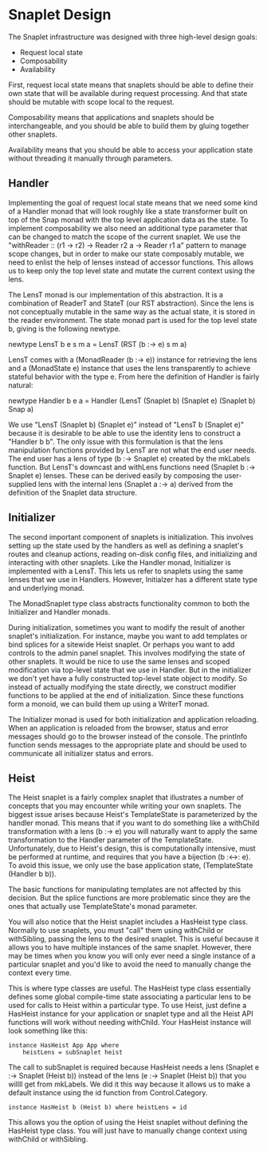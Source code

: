 # Snaplet Design

The Snaplet infrastructure was designed with three high-level design goals:

* Request local state
* Composability
* Availability

First, request local state means that snaplets should be able to define their
own state that will be available during request processing.  And that state
should be mutable with scope local to the request.

Composability means that applications and snaplets should be interchangeable,
and you should be able to build them by gluing together other snaplets.

Availability means that you should be able to access your application state
without threading it manually through parameters.

## Handler

Implementing the goal of request local state means that we need some kind of a
Handler monad that will look roughly like a state transformer built on top of
the Snap monad with the top level application data as the state.  To implement
composability we also need an additional type parameter that can be changed to
match the scope of the current snaplet.  We use the "withReader :: (r1 -> r2)
-> Reader r2 a -> Reader r1 a" pattern to manage scope changes, but in order
to make our state composably mutable, we need to enlist the help of lenses
instead of accessor functions.  This allows us to keep only the top level
state and mutate the current context using the lens.

The LensT monad is our implementation of this abstraction.  It is a
combination of ReaderT and StateT (our RST abstraction).  Since the lens is
not conceptually mutable in the same way as the actual state, it is stored in
the reader environment.  The state monad part is used for the top level state
b, giving is the following newtype.

newtype LensT b e s m a = LensT (RST (b :-> e) s m a)

LensT comes with a (MonadReader (b :-> e)) instance for retrieving the lens
and a (MonadState e) instance that uses the lens transparently to achieve
stateful behavior with the type e.  From here the definition of Handler is
fairly natural:

newtype Handler b e a =
    Handler (LensT (Snaplet b) (Snaplet e) (Snaplet b) Snap a)

We use "LensT (Snaplet b) (Snaplet e)" instead of "LensT b (Snaplet e)"
because it is desirable to be able to use the identity lens to construct a
"Handler b b".  The only issue with this formulation is that the lens
manipulation functions provided by LensT are not what the end user needs.  The
end user has a lens of type (b :-> Snaplet e) created by the mkLabels
function.  But LensT's downcast and withLens functions need (Snaplet b :->
Snaplet e) lenses.  These can be derived easily by composing the user-supplied
lens with the internal lens (Snaplet a :-> a) derived from the definition of
the Snaplet data structure.

## Initializer

The second important component of snaplets is initialization.  This involves
setting up the state used by the handlers as well as defining a snaplet's
routes and cleanup actions, reading on-disk config files, and initializing and
interacting with other snaplets.  Like the Handler monad, Initializer is
implemented with a LensT.  This lets us refer to snaplets using the same
lenses that we use in Handlers.  However, Initialzer has a different state
type and underlying monad.

The MonadSnaplet type class abstracts functionality common to both the
Initializer and Handler monads.  

During initialization, sometimes you want to modify the result of another
snaplet's initialization.  For instance, maybe you want to add templates or
bind splices for a sitewide Heist snaplet.  Or perhaps you want to add
controls to the admin panel snaplet.  This involves modifying the state of
other snaplets.  It would be nice to use the same lenses and scoped
modification via top-level state that we use in Handler.  But in the
initializer we don't yet have a fully constructed top-level state object to
modify.  So instead of actually modifying the state directly, we construct
modifier functions to be applied at the end of initialization.  Since these
functions form a monoid, we can build them up using a WriterT monad.

The Initializer monad is used for both initialization and application
reloading.  When an application is reloaded from the browser, status and error
messages should go to the browser instead of the console.  The printInfo
function sends messages to the appropriate plate and should be used to
communicate all initializer status and errors.

## Heist

The Heist snaplet is a fairly complex snaplet that illustrates a number of
concepts that you may encounter while writing your own snaplets.  The biggest
issue arises because Heist's TemplateState is parameterized by the handler
monad.  This means that if you want to do something like a withChild
transformation with a lens (b :-> e) you will naturally want to apply the same
transformation to the Handler parameter of the TemplateState.  Unfortunately,
due to Heist's design, this is computationally intensive, must be performed at
runtime, and requires that you have a bijection (b :<->: e).  To avoid this
issue, we only use the base application state, (TemplateState (Handler b b)).

The basic functions for manipulating templates are not affected by this
decision.  But the splice functions are more problematic since they are the
ones that actually use TemplateState's monad parameter.

You will also notice that the Heist snaplet includes a HasHeist type class.
Normally to use snaplets, you must "call" them using withChild or withSibling,
passing the lens to the desired snaplet.  This is useful because it allows you
to have multiple instances of the same snaplet.  However, there may be times
when you know you will only ever need a single instance of a particular
snaplet and you'd like to avoid the need to manually change the context every
time.

This is where type classes are useful.  The HasHeist type class essentially
defines some global compile-time state associating a particular lens to be
used for calls to Heist within a particular type.  To use Heist, just define a
HasHeist instance for your application or snaplet type and all the Heist API
functions will work without needing withChild.  Your HasHeist instance will
look something like this:

    instance HasHeist App App where
        heistLens = subSnaplet heist

The call to subSnaplet is required because HasHeist needs a lens (Snaplet e
:-> Snaplet (Heist b)) instead of the lens (e :-> Snaplet (Heist b)) that
you willll get from mkLabels.  We did it this way because it allows us to make
a default instance using the id function from Control.Category.

    instance HasHeist b (Heist b) where heistLens = id

This allows you the option of using the Heist snaplet without defining the
HasHeist type class.  You will just have to manually change context using
withChild or withSibling.



